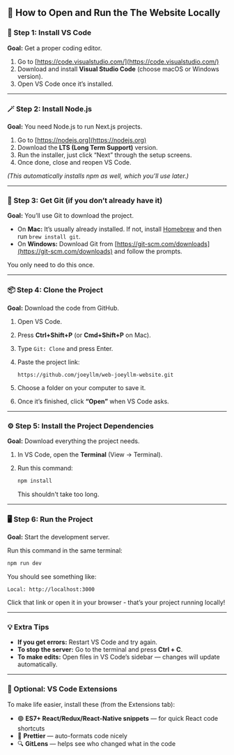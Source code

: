 
## 🚀 How to Open and Run the The Website Locally

### 🧩 Step 1: Install VS Code

**Goal:** Get a proper coding editor.

1. Go to [https://code.visualstudio.com/](https://code.visualstudio.com/)
2. Download and install **Visual Studio Code** (choose macOS or Windows version).
3. Open VS Code once it’s installed.

---

### 🪄 Step 2: Install Node.js

**Goal:** You need Node.js to run Next.js projects.

1. Go to [https://nodejs.org](https://nodejs.org)
2. Download the **LTS (Long Term Support)** version.
3. Run the installer, just click “Next” through the setup screens.
4. Once done, close and reopen VS Code.

*(This automatically installs npm as well, which you’ll use later.)*

---

### 🧰 Step 3: Get Git (if you don’t already have it)

**Goal:** You’ll use Git to download the project.

* On **Mac:** It’s usually already installed. If not, install [Homebrew](https://brew.sh/) and then run `brew install git`.
* On **Windows:** Download Git from [https://git-scm.com/downloads](https://git-scm.com/downloads) and follow the prompts.

You only need to do this once.

---

### 📦 Step 4: Clone the Project

**Goal:** Download the code from GitHub.

1. Open VS Code.
2. Press **Ctrl+Shift+P** (or **Cmd+Shift+P** on Mac).
3. Type `Git: Clone` and press Enter.
4. Paste the project link:

   ```
   https://github.com/joeyllm/web-joeyllm-website.git
   ```
5. Choose a folder on your computer to save it.
6. Once it’s finished, click **“Open”** when VS Code asks.

---

### ⚙️ Step 5: Install the Project Dependencies

**Goal:** Download everything the project needs.

1. In VS Code, open the **Terminal** (View → Terminal).
2. Run this command:

   ```bash
   npm install
   ```

   This shouldn't take too long.

---

### 🖥️ Step 6: Run the Project

**Goal:** Start the development server.

Run this command in the same terminal:

```bash
npm run dev
```

You should see something like:

```
Local: http://localhost:3000
```

Click that link or open it in your browser - that’s your project running locally!

---

### 💡 Extra Tips

* **If you get errors:** Restart VS Code and try again.
* **To stop the server:** Go to the terminal and press **Ctrl + C**.
* **To make edits:** Open files in VS Code’s sidebar — changes will update automatically.

---

### 🧠 Optional: VS Code Extensions

To make life easier, install these (from the Extensions tab):

* 🟢 **ES7+ React/Redux/React-Native snippets** — for quick React code shortcuts
* 💅 **Prettier** — auto-formats code nicely
* 🔍 **GitLens** — helps see who changed what in the code

